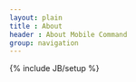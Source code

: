 ```yaml
---
layout: plain
title : About
header : About Mobile Command
group: navigation
---
```

{% include JB/setup %}

